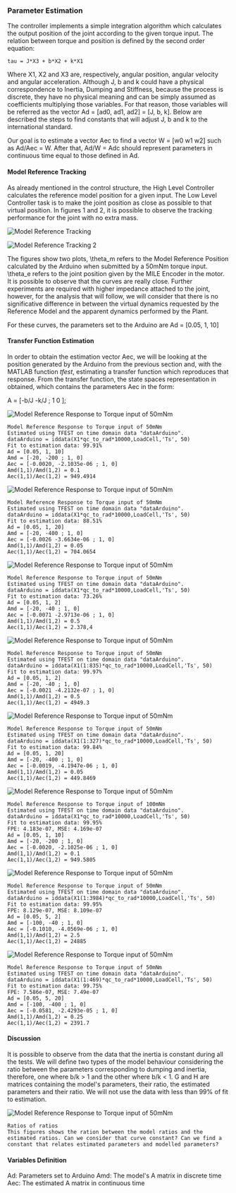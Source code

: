 ### Parameter Estimation

The controller implements a simple integration algorithm which calculates the output position of the joint according to the given torque input. The relation between torque and position is defined by the second order equation:

	tau = J*X3 + b*X2 + k*X1

Where X1, X2 and X3 are, respectively, angular position, angular velocity and angular acceleration. Although J, b and k could have a physical correspondence to Inertia, Dumping and Stiffness, because the process is discrete, they have no physical meaning and can be simply assumed as coefficients multiplying those variables. For that reason, those variables will be referred as the vector Ad = [ad0, ad1, ad2] = [J, b, k]. Below are described the steps to find constants that will adjust J, b and k to the international standard. 

Our goal is to estimate a vector Aec to find a vector W = [w0 w1 w2] such as Ad/Aec = W. After that, Ad/W = Adc should represent parameters in continuous time equal to those defined in Ad.

#### Model Reference Tracking

As already mentioned in the control structure, the High Level Controller calculates the reference model position for a given input. The Low Level Controller task is to make the joint position as close as possible to that virtual position. In figures 1 and 2, it is possible to observe the tracking performance for the joint with no extra mass.

![Model Reference Tracking](https://biopmr.github.io/images/modelReferenceTracking.png)

![Model Reference Tracking 2](https://biopmr.github.io/images/modelReferenceTracking1.png)

The figures show two plots, \theta_m refers to the Model Reference Position calculated by the Arduino when submitted by a 50mNm torque input. \theta_e refers to the joint position given by the MILE Encoder in the motor. It is possible to observe that the curves are really close. Further experiments are required with higher impedance attached to the joint, however, for the analysis that will follow, we will consider that there is no significative difference in between the virtual dynamics requested by the Reference Model and the apparent dynamics performed by the Plant.

For these curves, the parameters set to the Arduino are Ad = [0.05, 1, 10]

#### Transfer Function Estimation

In order to obtain the estimation vector Aec, we will be looking at the position generated by the Arduino from the previous section and, with the MATLAB function _tfest_, estimating a transfer function which reproduces that response. From the transfer function, the state spaces representation in obtained, which contains the parameters Aec in the form:

A = [-b/J -k/J ; 1 0 ];



![Model Reference Response to Torque input of 50mNm](https://biopmr.github.io/images/modelReferenceTracking2.png)
	
	Model Reference Response to Torque input of 50mNm
	Estimated using TFEST on time domain data "dataArduino".
	dataArduino = iddata(X1*qc_to_rad*10000,LoadCell,'Ts', 50)
	Fit to estimation data: 99.91%                          	
	Ad = [0.05, 1, 10]
	Amd = [-20, -200 ; 1, 0]
	Aec = [-0.0020, -2.1035e-06 ; 1, 0]
	Amd(1,1)/Amd(1,2) = 0.1
	Aec(1,1)/Aec(1,2) = 949.4914

![Model Reference Response to Torque input of 50mNm](https://biopmr.github.io/images/modelReferenceTracking3.png)	

	Model Reference Response to Torque input of 50mNm
	Estimated using TFEST on time domain data "dataArduino".
	dataArduino = iddata(X1*qc_to_rad*10000,LoadCell,'Ts', 50)
	Fit to estimation data: 88.51%                          
	Ad = [0.05, 1, 20]
	Amd = [-20, -400 ; 1, 0]
	Aec = [-0.0026 -3.6634e-06 ; 1, 0]
	Amd(1,1)/Amd(1,2) = 0.05
	Aec(1,1)/Aec(1,2) = 704.0654

![Model Reference Response to Torque input of 50mNm](https://biopmr.github.io/images/modelReferenceTracking4.png)

	Model Reference Response to Torque input of 50mNm
	Estimated using TFEST on time domain data "dataArduino".
	dataArduino = iddata(X1*qc_to_rad*10000,LoadCell,'Ts', 50)
	Fit to estimation data: 73.26%                          
	Ad = [0.05, 1, 2]
	Amd = [-20, -40 ; 1, 0]
	Aec = [-0.0071 -2.9713e-06 ; 1, 0]
	Amd(1,1)/Amd(1,2) = 0.5
	Aec(1,1)/Aec(1,2) = 2.378,4

![Model Reference Response to Torque input of 50mNm](https://biopmr.github.io/images/modelReferenceTracking5.png)

	Model Reference Response to Torque input of 50mNm
	Estimated using TFEST on time domain data "dataArduino".
	dataArduino = iddata(X1(1:835)*qc_to_rad*10000,LoadCell,'Ts', 50)
	Fit to estimation data: 99.97%                           
	Ad = [0.05, 1, 2]
	Amd = [-20, -40 ; 1, 0]
	Aec = [-0.0021 -4.2132e-07 ; 1, 0]
	Amd(1,1)/Amd(1,2) = 0.5
	Aec(1,1)/Aec(1,2) = 4949.3

![Model Reference Response to Torque input of 50mNm](https://biopmr.github.io/images/modelReferenceTracking6.png)

	Model Reference Response to Torque input of 50mNm
	Estimated using TFEST on time domain data "dataArduino".
	dataArduino = iddata(X1(1:327)*qc_to_rad*10000,LoadCell,'Ts', 50)
	Fit to estimation data: 99.84%                          
	Ad = [0.05, 1, 20]
	Amd = [-20, -400 ; 1, 0]
	Aec = [-0.0019, -4.1947e-06 ; 1, 0]
	Amd(1,1)/Amd(1,2) = 0.05
	Aec(1,1)/Aec(1,2) = 449.8469

![Model Reference Response to Torque input of 50mNm](https://biopmr.github.io/images/modelReferenceTracking7.png)

	Model Reference Response to Torque input of 100mNm
	Estimated using TFEST on time domain data "dataArduino".
	dataArduino = iddata(X1*qc_to_rad*10000,LoadCell,'Ts', 50)
	Fit to estimation data: 99.95%                          
	FPE: 4.183e-07, MSE: 4.169e-07  
	Ad = [0.05, 1, 10]
	Amd = [-20, -200 ; 1, 0]
	Aec = [-0.0020, -2.1025e-06 ; 1, 0]
	Amd(1,1)/Amd(1,2) = 0.1
	Aec(1,1)/Aec(1,2) = 949.5805

![Model Reference Response to Torque input of 50mNm](https://biopmr.github.io/images/modelReferenceTracking8.png)

	Model Reference Response to Torque input of 50mNm
	Estimated using TFEST on time domain data "dataArduino".
	dataArduino = iddata(X1(1:3984)*qc_to_rad*10000,LoadCell,'Ts', 50)
	Fit to estimation data: 99.95%                          
	FPE: 8.129e-07, MSE: 8.109e-07 
	Ad = [0.05, 5, 2]
	Amd = [-100, -40 ; 1, 0]
	Aec = [-0.1010, -4.0569e-06 ; 1, 0]
	Amd(1,1)/Amd(1,2) = 2.5
	Aec(1,1)/Aec(1,2) = 24885

![Model Reference Response to Torque input of 50mNm](https://biopmr.github.io/images/modelReferenceTracking9.png)

	Model Reference Response to Torque input of 50mNm
	Estimated using TFEST on time domain data "dataArduino".
	dataArduino = iddata(X1(1:469)*qc_to_rad*10000,LoadCell,'Ts', 50)
	Fit to estimation data: 99.75%                          
	FPE: 7.586e-07, MSE: 7.49e-07 
	Ad = [0.05, 5, 20]
	Amd = [-100, -400 ; 1, 0]
	Aec = [-0.0581, -2.4293e-05 ; 1, 0]
	Amd(1,1)/Amd(1,2) = 0.25
	Aec(1,1)/Aec(1,2) = 2391.7

#### Discussion

It is possible to observe from the data that the inertia is constant during all the tests. We will define two types of the model behaviour considering the ratio between the parameters corresponding to dumping and inertia, therefore, one where b/k > 1 and the other where b/k < 1. G and H are matrices containing the model's parameters, their ratio, the estimated parameters and their ratio.
We will not use the data with less than 99% of fit to estimation.

![Model Reference Response to Torque input of 50mNm](https://biopmr.github.io/images/parameterEstimationRatios.png)

	Ratios of ratios
	This figures shows the ration between the model ratios and the estimated ratios. Can we consider that curve constant? Can we find a constant that relates estimated parameters and modelled parameters?

#### Variables Definition

Ad: Parameters set to Arduino
Amd: The model's A matrix in discrete time
Aec: The estimated A matrix in continuous time



